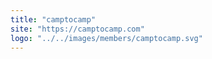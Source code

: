 ```yaml
---
title: "camptocamp"
site: "https://camptocamp.com"
logo: "../../images/members/camptocamp.svg"
---
```


